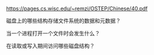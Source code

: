 https://pages.cs.wisc.edu/~remzi/OSTEP/Chinese/40.pdf

磁盘上的哪些结构存储文件系统的数据和元数据？

当一个进程打开一个文件时会发生什么？

在读取或写入期间访问哪些磁盘结构？
